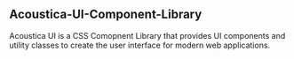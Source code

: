 ## Acoustica-UI-Component-Library
 Acoustica UI is a CSS Comopnent Library that provides UI components and utility classes to create the user interface for modern web applications.
